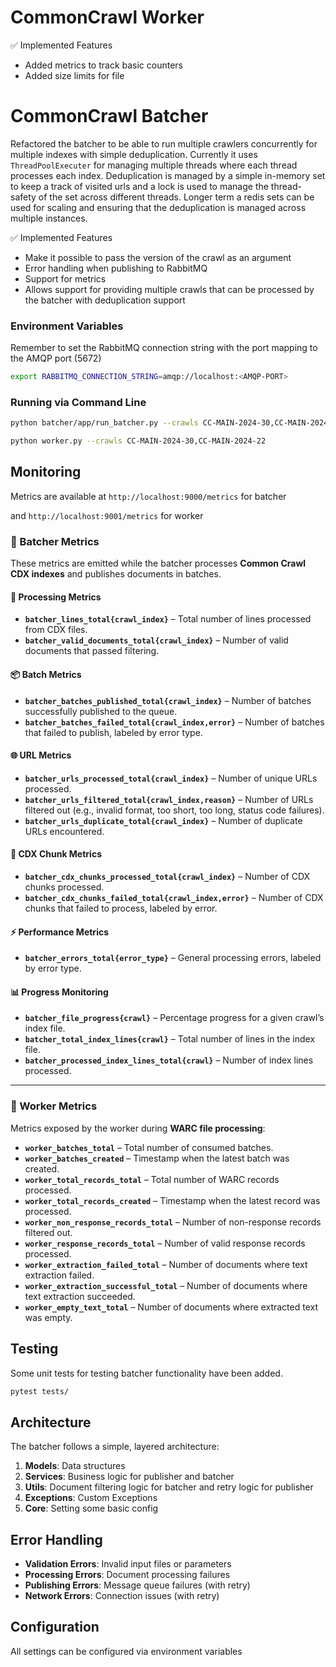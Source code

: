 # CommonCrawl Worker
✅ Implemented Features
- Added metrics to track basic counters
- Added size limits for file 

# CommonCrawl Batcher

Refactored the batcher to be able to run multiple crawlers concurrently for multiple indexes with simple deduplication. 
Currently it uses `ThreadPoolExecuter` for managing multiple threads where each thread processes each index. 
Deduplication is managed by a simple in-memory set to keep a track of visited urls and a lock is used to manage the thread-safety of the set across different threads. Longer term a redis sets can be used for scaling and ensuring that the deduplication is managed across multiple instances. 

✅ Implemented Features
- Make it possible to pass the version of the crawl as an argument
- Error handling when publishing to RabbitMQ
- Support for metrics
- Allows support for providing multiple crawls that can be processed by the batcher with deduplication support 

### Environment Variables

Remember to set the RabbitMQ connection string with the port mapping to the AMQP port (5672)
```bash
export RABBITMQ_CONNECTION_STRING=amqp://localhost:<AMQP-PORT>
```

### Running via Command Line

```bash
python batcher/app/run_batcher.py --crawls CC-MAIN-2024-30,CC-MAIN-2024-22
```


```bash
python worker.py --crawls CC-MAIN-2024-30,CC-MAIN-2024-22
```

## Monitoring

Metrics are available at `http://localhost:9000/metrics` for batcher

and `http://localhost:9001/metrics` for worker

### 🔹 Batcher Metrics

These metrics are emitted while the batcher processes **Common Crawl CDX indexes** and publishes documents in batches.

#### 📝 Processing Metrics
- **`batcher_lines_total{crawl_index}`** – Total number of lines processed from CDX files.  
- **`batcher_valid_documents_total{crawl_index}`** – Number of valid documents that passed filtering.  

#### 📦 Batch Metrics
- **`batcher_batches_published_total{crawl_index}`** – Number of batches successfully published to the queue.  
- **`batcher_batches_failed_total{crawl_index,error}`** – Number of batches that failed to publish, labeled by error type.  

#### 🌐 URL Metrics
- **`batcher_urls_processed_total{crawl_index}`** – Number of unique URLs processed.  
- **`batcher_urls_filtered_total{crawl_index,reason}`** – Number of URLs filtered out (e.g., invalid format, too short, too long, status code failures).  
- **`batcher_urls_duplicate_total{crawl_index}`** – Number of duplicate URLs encountered.  

#### 📂 CDX Chunk Metrics
- **`batcher_cdx_chunks_processed_total{crawl_index}`** – Number of CDX chunks processed.  
- **`batcher_cdx_chunks_failed_total{crawl_index,error}`** – Number of CDX chunks that failed to process, labeled by error.  

#### ⚡ Performance Metrics
- **`batcher_errors_total{error_type}`** – General processing errors, labeled by error type.  

#### 📊 Progress Monitoring
- **`batcher_file_progress{crawl}`** – Percentage progress for a given crawl’s index file.  
- **`batcher_total_index_lines{crawl}`** – Total number of lines in the index file.  
- **`batcher_processed_index_lines_total{crawl}`** – Number of index lines processed.  

---

### 🔹 Worker Metrics

Metrics exposed by the worker during **WARC file processing**:

- **`worker_batches_total`** – Total number of consumed batches.  
- **`worker_batches_created`** – Timestamp when the latest batch was created.  
- **`worker_total_records_total`** – Total number of WARC records processed.  
- **`worker_total_records_created`** – Timestamp when the latest record was processed.  
- **`worker_non_response_records_total`** – Number of non-response records filtered out.  
- **`worker_response_records_total`** – Number of valid response records processed.  
- **`worker_extraction_failed_total`** – Number of documents where text extraction failed.  
- **`worker_extraction_successful_total`** – Number of documents where text extraction succeeded.  
- **`worker_empty_text_total`** – Number of documents where extracted text was empty.  

## Testing
Some unit tests for testing batcher functionality have been added.
```bash
pytest tests/
```

## Architecture

The batcher follows a simple, layered architecture:

1. **Models**: Data structures
2. **Services**: Business logic for publisher and batcher
3. **Utils**: Document filtering logic for batcher and retry logic for publisher
4. **Exceptions**: Custom Exceptions
5. **Core**: Setting some basic config

## Error Handling

- **Validation Errors**: Invalid input files or parameters
- **Processing Errors**: Document processing failures
- **Publishing Errors**: Message queue failures (with retry)
- **Network Errors**: Connection issues (with retry)

## Configuration

All settings can be configured via environment variables
